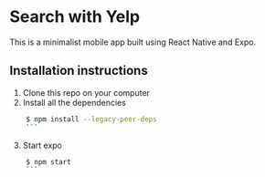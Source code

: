 # Search with Yelp

This is a minimalist mobile app built using React Native and Expo.

## Installation instructions

1. Clone this repo on your computer
2. Install all the dependencies

````sh
    $ npm install --legacy-peer-deps
    ```
````

3. Start expo

````sh
    $ npm start
    ```
````
